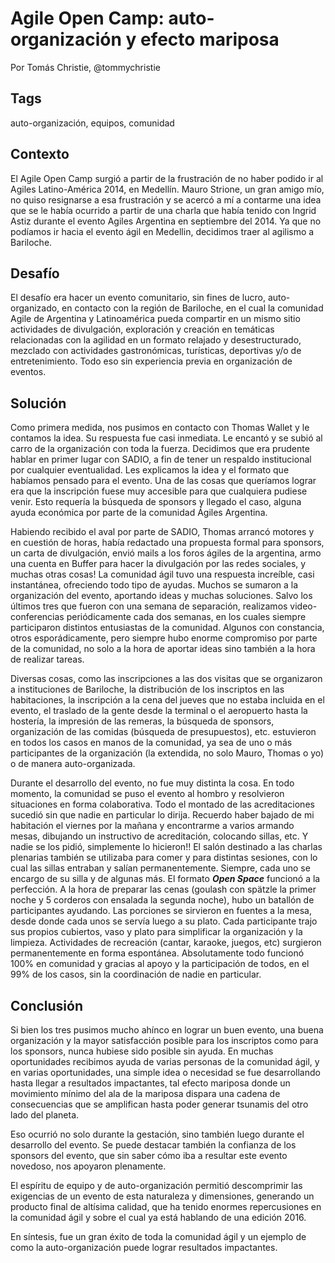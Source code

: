 Agile Open Camp: auto-organización y efecto mariposa
===
Por Tomás Christie, @tommychristie

Tags
---
auto-organización, equipos, comunidad

Contexto
---
El Agile Open Camp surgió a partir de la frustración de no haber podido ir al Agiles Latino-América 2014, en Medellín. 
Mauro Strione, un gran amigo mío, no quiso resignarse a esa frustración y se acercó a mí a contarme una idea que se le había ocurrido a partir de una charla que había tenido con Ingrid Astiz durante el evento Agiles Argentina en septiembre del 2014.
Ya que no podíamos ir hacia el evento ágil en Medellin, decidimos traer al agilismo a Bariloche.

Desafío
---
El desafío era hacer un evento comunitario, sin fines de lucro, auto-organizado, en contacto con la región de Bariloche, en el cual la comunidad Agile de Argentina y Latinoamérica pueda compartir en un mismo sitio actividades de divulgación, exploración y creación en temáticas relacionadas con la agilidad en un formato relajado y desestructurado, mezclado con actividades gastronómicas, turísticas, deportivas y/o de entretenimiento. Todo eso sin experiencia previa en organización de eventos.
 
Solución
---
Como primera medida, nos pusimos en contacto con Thomas Wallet y le contamos la idea. Su respuesta fue casi inmediata. Le encantó y se subió al carro de la organización con toda la fuerza. Decidimos que era prudente hablar en primer lugar con SADIO, a fin de tener un respaldo institucional por cualquier eventualidad. Les explicamos la idea y el formato que habíamos pensado para el evento. Una de las cosas que queríamos lograr era que la inscripción fuese muy accesible para que cualquiera pudiese venir. Esto requería la búsqueda de sponsors y llegado el caso, alguna ayuda económica por parte de la comunidad Ágiles Argentina.

Habiendo recibido el aval por parte de SADIO, Thomas arrancó motores y en cuestión de horas, había redactado una propuesta formal para sponsors, un carta de divulgación, envió mails a los foros ágiles de la argentina, armo una cuenta en Buffer para hacer la divulgación por las redes sociales, y muchas otras cosas! La comunidad ágil tuvo una respuesta increíble, casi instantánea, ofreciendo todo tipo de ayudas. Muchos se sumaron a la organización del evento, aportando ideas y muchas soluciones. Salvo los últimos tres que fueron con una semana de separación, realizamos video-conferencias periódicamente cada dos semanas, en los cuales siempre participaron distintos entusiastas de la comunidad. Algunos con constancia, otros esporádicamente, pero siempre hubo enorme compromiso por parte de la comunidad, no solo a la hora de aportar ideas sino también a la hora de realizar tareas.

Diversas cosas, como las inscripciones a las dos visitas que se organizaron a instituciones de Bariloche, la distribución de los inscriptos en las habitaciones, la inscripción a la cena del jueves que no estaba incluida en el evento, el traslado de la gente desde la terminal o el aeropuerto hasta la hostería, la impresión de las remeras, la búsqueda de sponsors, organización de las comidas (búsqueda de presupuestos), etc. estuvieron en todos los casos en manos de la comunidad, ya sea de uno o más participantes de la organización (la extendida, no solo Mauro, Thomas o yo) o de manera auto-organizada.

Durante el desarrollo del evento, no fue muy distinta la cosa. En todo momento, la comunidad se puso el evento al hombro y resolvieron situaciones en forma colaborativa. Todo el montado de las acreditaciones sucedió sin que nadie en particular lo dirija. Recuerdo haber bajado de mi habitación el viernes por la mañana y encontrarme a varios armando mesas, dibujando un instructivo de acreditación, colocando sillas, etc. Y nadie se los pidió, simplemente lo hicieron!! El salón destinado a las charlas plenarias también se utilizaba para comer y para distintas sesiones, con lo cual las sillas entraban y salían permanentemente. Siempre, cada uno se encargo de su silla y de algunas más. El formato **_Open Space_** funcionó a la perfección. A la hora de preparar las cenas (goulash con spätzle la primer noche y 5 corderos con ensalada la segunda noche), hubo un batallón de participantes ayudando. Las porciones se sirvieron en fuentes a la mesa, desde donde cada unos se servía luego a su plato. Cada participante trajo sus propios cubiertos, vaso y plato para simplificar la organización y la limpieza. Actividades de recreación (cantar, karaoke, juegos, etc) surgieron permanentemente en forma espontánea. Absolutamente todo funcionó 100% en comunidad y gracias al apoyo y la participación de todos, en el 99% de los casos, sin la coordinación de nadie en particular.

Conclusión
---
Si bien los tres pusimos mucho ahínco en lograr un buen evento, una buena organización y la mayor satisfacción posible para los inscriptos como para los sponsors, nunca hubiese sido posible sin ayuda. En muchas oportunidades recibimos ayuda de varias personas de la comunidad ágil, y en varias oportunidades, una simple idea o necesidad se fue desarrollando hasta llegar a resultados impactantes, tal efecto mariposa donde un movimiento mínimo del ala de la mariposa dispara una cadena de consecuencias que se amplifican hasta poder generar tsunamis del otro lado del planeta. 

Eso ocurrió no solo durante la gestación, sino también luego durante el desarrollo del evento. Se puede destacar también la confianza de los sponsors del evento, que sin saber cómo iba a resultar este evento novedoso, nos apoyaron plenamente.

El espíritu de equipo y de auto-organización permitió descomprimir las exigencias de un evento de esta naturaleza y dimensiones, generando un producto final de altísima calidad, que ha tenido enormes repercusiones en la comunidad ágil y sobre el cual ya está hablando de una edición 2016.

En síntesis, fue un gran éxito de toda la comunidad ágil y un ejemplo de como la auto-organización puede lograr resultados impactantes.
